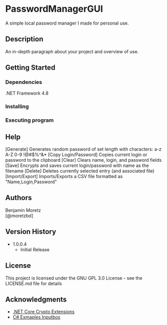 # PasswordManagerGUI

A simple local password manager I made for personal use.

## Description

An in-depth paragraph about your project and overview of use.

## Getting Started

### Dependencies

.NET Framework 4.8

### Installing



### Executing program



## Help

[Generate]
  Generates random password of set length with characters:
  a-z A-Z 0-9 !@#$%^&*
[Copy Login/Password]
  Copies current login or password to the clipboard
[Clear]
  Clears name, login, and password fields
[Save]
  Encrypts and saves current login/password with name as the filename
[Delete]
  Deletes currently selected entry (and associated file)
[Import/Export]
  Imports/Exports a CSV file formatted as "Name,Login,Password"

## Authors

Benjamin Moretz  
[@moretzbd]

## Version History

* 1.0.0.4
    * Initial Release

## License

This project is licensed under the GNU GPL 3.0 License - see the LICENSE.md file for details

## Acknowledgments

* [.NET Core Crypto Extensions](https://github.com/kmaragon/Konscious.Security.Cryptography)
* [C# Exmaples Inputbox](https://www.csharp-examples.net/inputbox/)
